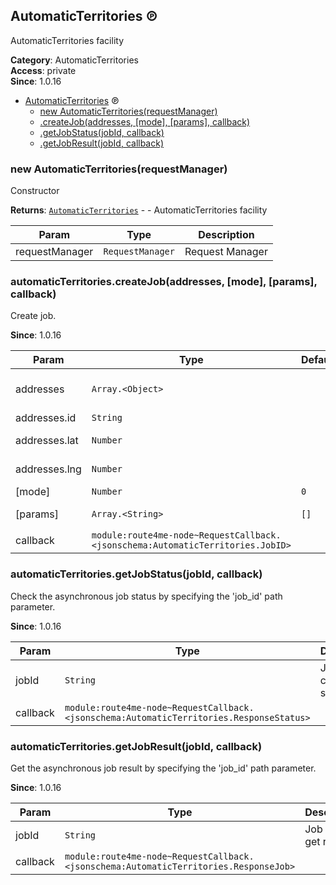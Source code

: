 <a id="AutomaticTerritories" name="AutomaticTerritories"></a>

## AutomaticTerritories ℗

AutomaticTerritories facility

**Category**: AutomaticTerritories  
**Access**: private  
**Since**: 1.0.16  

* [AutomaticTerritories](#AutomaticTerritories) ℗
    * [new AutomaticTerritories(requestManager)](#new_AutomaticTerritories_new)
    * [.createJob(addresses, [mode], [params], callback)](#AutomaticTerritories+createJob)
    * [.getJobStatus(jobId, callback)](#AutomaticTerritories+getJobStatus)
    * [.getJobResult(jobId, callback)](#AutomaticTerritories+getJobResult)

<a id="new_AutomaticTerritories_new" name="new_AutomaticTerritories_new"></a>

### new AutomaticTerritories(requestManager)

Constructor

**Returns**: [<code>AutomaticTerritories</code>](#AutomaticTerritories) - - AutomaticTerritories facility  

| Param | Type | Description |
| --- | --- | --- |
| requestManager | <code>RequestManager</code> | Request Manager |

<a id="AutomaticTerritories+createJob" name="AutomaticTerritories+createJob"></a>

### automaticTerritories.createJob(addresses, [mode], [params], callback)

Create job.

**Since**: 1.0.16  

| Param | Type | Default | Description |
| --- | --- | --- | --- |
| addresses | <code>Array.&lt;Object&gt;</code> |  | An array of the address objects. |
| addresses.id | <code>String</code> |  | Address ID. |
| addresses.lat | <code>Number</code> |  | Address latitude. |
| addresses.lng | <code>Number</code> |  | Address longitude. |
| [mode] | <code>Number</code> | <code>0</code> |  |
| [params] | <code>Array.&lt;String&gt;</code> | <code>[]</code> | An array of parameters. |
| callback | <code>module:route4me-node~RequestCallback.&lt;jsonschema:AutomaticTerritories.JobID&gt;</code> |  |  |

<a id="AutomaticTerritories+getJobStatus" name="AutomaticTerritories+getJobStatus"></a>

### automaticTerritories.getJobStatus(jobId, callback)

Check the asynchronous job status by specifying the 'job_id' path parameter.

**Since**: 1.0.16  

| Param | Type | Description |
| --- | --- | --- |
| jobId | <code>String</code> | Job ID to check status. |
| callback | <code>module:route4me-node~RequestCallback.&lt;jsonschema:AutomaticTerritories.ResponseStatus&gt;</code> |  |

<a id="AutomaticTerritories+getJobResult" name="AutomaticTerritories+getJobResult"></a>

### automaticTerritories.getJobResult(jobId, callback)

Get the asynchronous job result by specifying the 'job_id' path parameter.

**Since**: 1.0.16  

| Param | Type | Description |
| --- | --- | --- |
| jobId | <code>String</code> | Job ID to get result. |
| callback | <code>module:route4me-node~RequestCallback.&lt;jsonschema:AutomaticTerritories.ResponseJob&gt;</code> |  |

